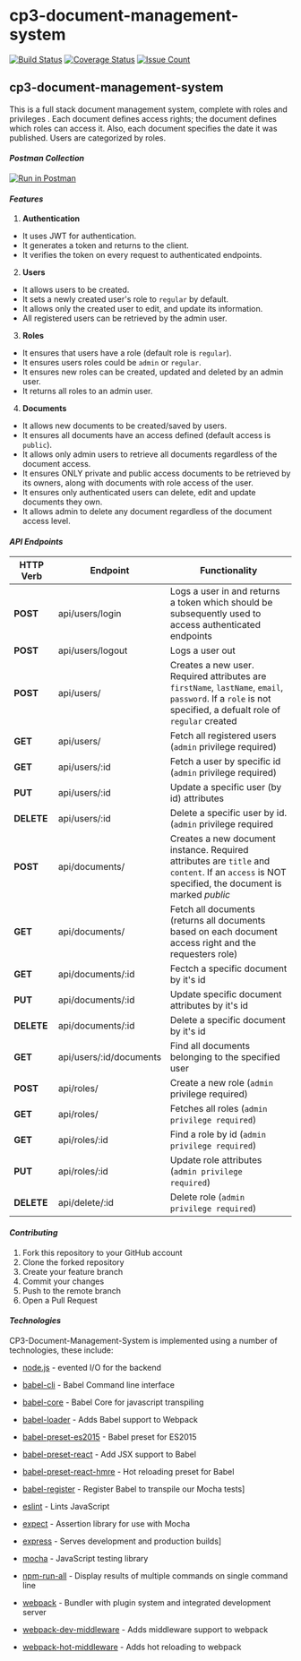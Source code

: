 # cp3-document-management-system
[![Build Status](https://travis-ci.org/andela-aolaniran/cp3-document-management-system.png?branch=feature/138543863/implement-api-endpoints)](https://travis-ci.org/andela-aolaniran/cp3-document-management-system)  [![Coverage Status](https://coveralls.io/repos/github/andela-aolaniran/cp3-document-management-system/badge.png?branch=feature%2F138543863%2Fimplement-api-endpoints)](https://coveralls.io/github/andela-aolaniran/cp3-document-management-system?branch=feature%2F138543863%2Fimplement-api-endpoints)  [![Issue Count](https://codeclimate.com/github/andela-aolaniran/cp3-document-management-system/badges/issue_count.svg)](https://codeclimate.com/github/andela-aolaniran/cp3-document-management-system)
## cp3-document-management-system
This is a full stack document management system, complete with roles and privileges . Each document defines access rights; the document defines which roles can access it. Also, each document specifies the date it was published.
Users are categorized by roles.

#### *Postman Collection*
[![Run in Postman](https://run.pstmn.io/button.svg)](https://app.getpostman.com/run-collection/79158ea63ffdea6731dd)

#### *Features*

1. **Authentication**
- It uses JWT for authentication.  
- It generates a token and returns to the client.  
- It verifies the token on every request to authenticated endpoints.

2. **Users**
- It allows users to be created.  
- It sets a newly created user's role to `regular` by default.   
- It allows only the created user to edit, and update its information.   
- All registered users can be retrieved by the admin user.

3. **Roles**
- It ensures that users have a role (default role is `regular`).   
- It ensures users roles could be `admin` or `regular`.   
- It ensures new roles can be created, updated and deleted by an admin user.   
- It returns all roles to an admin user.

4. **Documents**
- It allows new documents to be created/saved by users.  
- It ensures all documents have an access defined (default access is `public`).  
- It allows only admin users to retrieve all documents regardless of the document access.  
- It ensures ONLY private and public access documents to be retrieved by its owners, along with documents with role access of the user.     
- It ensures only authenticated users can delete, edit and update documents they own.   
- It allows admin to delete any document regardless of the document access level.   

#### *API Endpoints*
| **HTTP Verb** | **Endpoint** | **Functionality**|
|------|-------|-----------------|
| **POST** | api/users/login | Logs a user in and returns a token which should be subsequently used to access authenticated endpoints |
| **POST** | api/users/logout | Logs a user out |
| **POST** | api/users/ | Creates a new user. Required attributes are `firstName`, `lastName`, `email`, `password`. If a `role` is not specified, a defualt role of `regular` created |
| **GET** | api/users/ | Fetch all registered users (`admin` privilege required) |
| **GET** | api/users/:id | Fetch a user by specific id (`admin` privilege required) |
| **PUT** | api/users/:id | Update a specific user (by id) attributes|
| **DELETE** | api/users/:id |Delete a specific user by id. (`admin` privilege required |
| **POST** | api/documents/ | Creates a new document instance. Required attributes are `title` and `content`. If an `access` is NOT specified, the document is marked  _public_ |
| **GET** | api/documents/ | Fetch all documents (returns all documents based on each document access right and the requesters role) |
| **GET** | api/documents/:id | Fectch a specific document by it's id |
| **PUT** | api/documents/:id | Update specific document attributes by it's id |
| **DELETE** | api/documents/:id | Delete a specific document by it's id |
| **GET** | api/users/:id/documents | Find all documents belonging to the specified user |
| **POST** | api/roles/ | Create a new role (`admin` privilege required) |
| **GET** | api/roles/ | Fetches all roles (`admin privilege required`) |
| **GET** | api/roles/:id | Find a role by id (`admin privilege required`) |
| **PUT** | api/roles/:id | Update role attributes (`admin privilege required`) |
| **DELETE** | api/delete/:id | Delete role (`admin privilege required`) |

#### *Contributing*
1. Fork this repository to your GitHub account
2. Clone the forked repository
3. Create your feature branch
4. Commit your changes
5. Push to the remote branch
6. Open a Pull Request

#### *Technologies*
CP3-Document-Management-System is implemented using a number of technologies, these include:
* [node.js] - evented I/O for the backend
* [babel-cli] - Babel Command line interface 
* [babel-core] - Babel Core for javascript transpiling
* [babel-loader] - Adds Babel support to Webpack
* [babel-preset-es2015] - Babel preset for ES2015
* [babel-preset-react] - Add JSX support to Babel
* [babel-preset-react-hmre] - Hot reloading preset for Babel
* [babel-register] - Register Babel to transpile our Mocha tests]
* [eslint] - Lints JavaScript
* [expect] - Assertion library for use with Mocha
* [express] - Serves development and production builds]
* [mocha] - JavaScript testing library
* [npm-run-all] - Display results of multiple commands on single command line
* [webpack] - Bundler with plugin system and integrated development server
* [webpack-dev-middleware] - Adds middleware support to webpack
* [webpack-hot-middleware] - Adds hot reloading to webpack


   [mocha]: <https://mochajs.org>
   [node.js]: <http://nodejs.org>
   [Gulp]: <http://gulpjs.com>
   [babel-cli]: <https://babeljs.io/>
   [babel-core]: <https://babeljs.io/>
   [babel-loader]: <https://babeljs.io/>
   [babel-preset-es2015]: <https://babeljs.io/>
   [babel-preset-react]: <https://babeljs.io/>
   [babel-preset-react-hmre]: <https://babeljs.io/>
   [babel-register]: <https://babeljs.io/>
   [eslint]: <http://eslint.org/>
   [expect]: <http://chaijs.com/api/bdd/>
   [express]: <http://expressjs.com/>
   [mocha]: <https://mochajs.org/>
   [npm-run-all]: <https://www.npmjs.com/package/npm-run-all>
   [webpack]: <https://webpack.github.io/>
   [webpack-dev-middleware]: <https://webpack.github.io/>
   [webpack-hot-middleware]: <https://webpack.github.io/>
